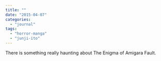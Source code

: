 ```yaml
---
title: ""
date: "2015-04-07"
categories: 
  - "journal"
tags: 
  - "horror-manga"
  - "junji-ito"
---
```


There is something really haunting about The Enigma of Amigara Fault.
